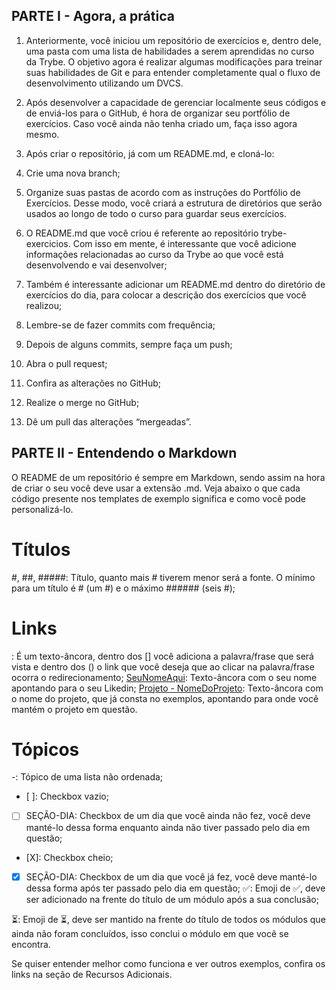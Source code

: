 ## PARTE I - Agora, a prática

1. Anteriormente, você iniciou um repositório de exercícios e, dentro dele, uma pasta com uma lista de habilidades a serem aprendidas no curso da Trybe. O objetivo agora é realizar algumas modificações para treinar suas habilidades de Git e para entender completamente qual o fluxo de desenvolvimento utilizando um DVCS.

2. Após desenvolver a capacidade de gerenciar localmente seus códigos e de enviá-los para o GitHub, é hora de organizar seu portfólio de exercícios. Caso você ainda não tenha criado um, faça isso agora mesmo.

3. Após criar o repositório, já com um README.md, e cloná-lo:

4. Crie uma nova branch;

5. Organize suas pastas de acordo com as instruções do Portfólio de Exercícios. Desse modo, você criará a estrutura de diretórios que serão usados ao longo de todo o curso para guardar seus exercícios.

6. O README.md que você criou é referente ao repositório trybe-exercicios. Com isso em mente, é interessante que você adicione informações relacionadas ao curso da Trybe ao que você está desenvolvendo e vai desenvolver;

7. Também é interessante adicionar um README.md dentro do diretório de exercícios do dia, para colocar a descrição dos exercícios que você realizou;

8. Lembre-se de fazer commits com frequência;

9. Depois de alguns commits, sempre faça um push;

10. Abra o pull request;

11. Confira as alterações no GitHub;

12. Realize o merge no GitHub;

13. Dê um pull das alterações “mergeadas”.


## PARTE II - Entendendo o Markdown

O README de um repositório é sempre em Markdown, sendo assim na hora de criar o seu você deve usar a extensão .md. Veja abaixo o que cada código presente nos templates de exemplo significa e como você pode personalizá-lo.

# Títulos
#, ##, #####: Título, quanto mais # tiverem menor será a fonte. O mínimo para um título é # (um #) e o máximo ###### (seis #);

# Links
[](): É um texto-âncora, dentro dos [] você adiciona a palavra/frase que será vista e dentro dos () o link que você deseja que ao clicar na palavra/frase ocorra o redirecionamento;
[SeuNomeAqui](LinkDoSeuLinkedinAqui): Texto-âncora com o seu nome apontando para o seu Likedin;
[Projeto - NomeDoProjeto](): Texto-âncora com o nome do projeto, que já consta no exemplos, apontando para onde você mantém o projeto em questão.

# Tópicos
-: Tópico de uma lista não ordenada;

- [ ]: Checkbox vazio;

- [ ] SEÇÃO-DIA: Checkbox de um dia que você ainda não fez, você deve manté-lo dessa forma enquanto ainda não tiver passado pelo dia em questão;
- [X]: Checkbox cheio;

- [X] SEÇÃO-DIA: Checkbox de um dia que você já fez, você deve manté-lo dessa forma após ter passado pelo dia em questão;
:white_check_mark:: Emoji de ✅, deve ser adicionado na frente do título de um módulo após a sua conclusão;

:hourglass_flowing_sand:: Emoji de ⏳, deve ser mantido na frente do título de todos os módulos que ainda não foram concluídos, isso conclui o módulo em que você se encontra.

Se quiser entender melhor como funciona e ver outros exemplos, confira os links na seção de Recursos Adicionais.